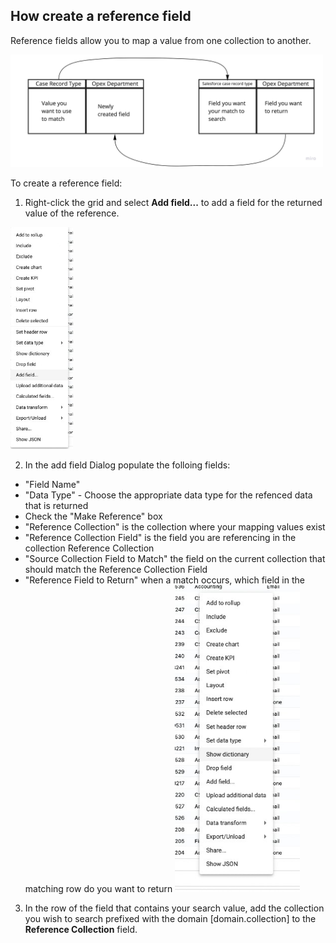## How create a reference field

Reference fields allow you to map a value from one collection to another.

<img src="../assets/ref_field_diagram.jpg"  style="width:500px" class="border"></img>

To create a reference field:

1. Right-click the grid and select  **Add field...** to add a field for the returned value of the reference.

<img src="../assets/ref_field_add_field.jpg"  style="width:100px" class="border"></img>


2. In the add field Dialog populate the folloing fields:
  - "Field Name"
  - "Data Type" - Choose the appropriate data type for the refenced data that is returned
  - Check the "Make Reference" box
  - "Reference Collection" is the collection where your mapping values exist
  - "Reference Collection Field" is the field you are referencing in the collection Reference Collection
  - "Source Collection Field to Match" the field on the current collection that should match the Reference Collection Field
  - "Reference Field to Return" when a match occurs, which field in the matching row do you want to return
<img src="../assets/ref_field_show_dic.jpg"  style="width:200px" class="border"></img>

3. In the row of the field that contains your search value, add the collection you wish to search prefixed with the domain [domain.collection] to the **Reference Collection** field.


